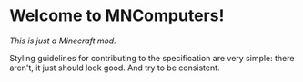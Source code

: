 # Welcome to MNComputers!
*This is just a Minecraft mod.*

Styling guidelines for contributing to the specification are very simple: there aren't, it just should look good. And try to be consistent.